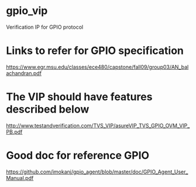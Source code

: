 # gpio_vip
Verification IP for GPIO protocol

# Links to refer for GPIO specification
https://www.egr.msu.edu/classes/ece480/capstone/fall09/group03/AN_balachandran.pdf


# The VIP should have features described below
http://www.testandverification.com/TVS_VIP/asureVIP_TVS_GPIO_OVM_VIP_PB.pdf

# Good doc for reference GPIO
https://github.com/imokanj/gpio_agent/blob/master/doc/GPIO_Agent_User_Manual.pdf
